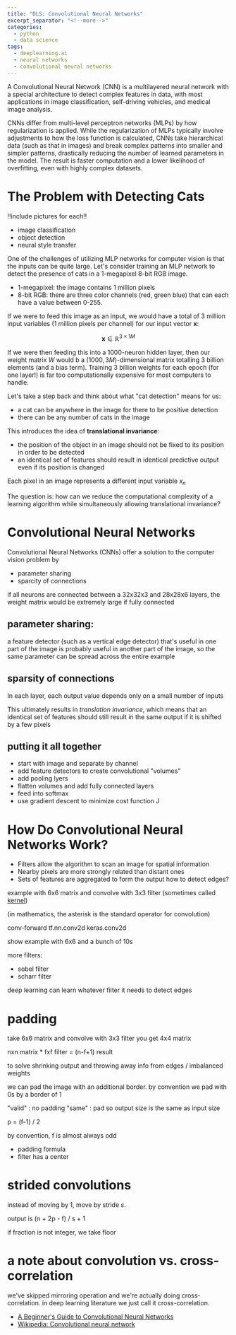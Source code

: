 ```yaml
---
title: "DLS: Convolutional Neural Networks"
excerpt_separator: "<!--more-->"
categories:
  - python
  - data science
tags:
  - deeplearning.ai
  - neural networks
  - convolutional neural networks
---
```


A Convolutional Neural Network (CNN) is a multilayered neural network with a special architecture to detect complex features in data, with most applications in image classification, self-driving vehicles, and medical image analysis.

CNNs differ from multi-level perceptron networks (MLPs) by how regularization is applied. While the regularization of MLPs typically involve adjustments to how the loss function is calculated, CNNs take hierarchical data (such as that in images) and break complex patterns into smaller and simpler patterns, drastically reducing the number of learned parameters in the model. The result is faster computation and a lower likelihood of overfitting, even with highly complex datasets.

# The Problem with Detecting Cats

!!include pictures for each!!
- image classification
- object detection
- neural style transfer

One of the challenges of utilizing MLP networks for computer vision is that the inputs can be quite large. Let's consider training an MLP network to detect the presence of cats in a 1-megapixel 8-bit RGB image.

- 1-megapixel: the image contains 1 million pixels
- 8-bit RGB: there are three color channels (red, green blue) that can each have a value between 0-255.

If we were to feed this image as an input, we would have a total of 3 million input variables (1 million pixels per channel) for our input vector $\mathbf{x}$:

$$\mathbf{x} \in \mathbb{R}^{3 \times 1M}$$

If we were then feeding this into a 1000-neuron hidden layer, then our weight matrix $W$ would b a $(1000, 3M)$-dimensional matrix totalling 3 billion elements (and a bias term). Training 3 billion weights for each epoch (for one layer!) is far too computationally expensive for most computers to handle.

Let's take a step back and think about what "cat detection" means for us:

- a cat can be anywhere in the image for there to be positive detection
- there can be any number of cats in the image

This introduces the idea of **translational invariance**:
- the position of the object in an image should not be fixed to its position in order to be detected
- an identical set of features should result in identical predictive output even if its position is changed

Each pixel in an image represents a different input variable $x_n$

The question is: how can we reduce the computational complexity of a learning algorithm while simultaneously allowing translational invariance?

# Convolutional Neural Networks

Convolutional Neural Networks (CNNs) offer a solution to the computer vision problem by

- parameter sharing
- sparcity of connections

if all neurons are connected between a 32x32x3 and 28x28x6 layers, the weight matrix would be extremely large if fully connected

## parameter sharing:

a feature detector (such as a vertical edge detector) that's useful in one part of the image is probably useful in another part of the image, so the same parameter can be spread across the entire example

## sparsity of connections

In each layer, each output value depends only on a small number of inputs

This ultimately results in *translation invariance*, which means that an identical set of features should still result in the same output if it is shifted by a few pixels

## putting it all together

- start with image and separate by channel
- add feature detectors to create convolutional "volumes"
- add pooling lyers
- flatten volumes and add fully connected layers
- feed into softmax
- use gradient descent to minimize cost function J


# How Do Convolutional Neural Networks Work?

- Filters allow the algorithm to scan an image for spatial information
- Nearby pixels are more strongly related than distant ones
- Sets of features are aggregated to form the output
how to detect edges?

example with 6x6 matrix and convolve with 3x3 filter (sometimes called [kernel](https://en.wikipedia.org/wiki/Kernel_(image_processing)))

(in mathematics, the asterisk is the standard operator for convolution)

conv-forward
tf.nn.conv2d
keras.conv2d

show example with 6x6 and a bunch of 10s

more filters:
- sobel filter
- scharr filter

deep learning can learn whatever filter it needs to detect edges

# padding

take 6x6 matrix and convolve with 3x3 filter you get 4x4 matrix

nxn matrix * fxf filter = (n-f+1) result

to solve shrinking output and throwing away info from edges / imbalanced weights

we can pad the image with an additional border. by convention we pad with 0s by a border of 1

"valid" : no padding
"same" : pad so output size is the same as input size

p = (f-1) / 2

by convention, f is almost always odd
- padding formula
- filter has a center

# strided convolutions

instead of moving by 1, move by stride $s$.

output is (n + 2p - f) / s + 1

if fraction is not integer, we take floor

# a note about convolution vs. cross-correlation

we've skipped mirroring operation and we're actually doing cross-correlation. in deep learning literature we just call it cross-correlation.



- [A Beginner's Guide to Convolutional Neural Networks]((https://heartbeat.fritz.ai/a-beginners-guide-to-convolutional-neural-networks-cnn-cf26c5ee17ed)])
- [Wikipedia: Convolutional neural network](https://en.wikipedia.org/wiki/Convolutional_neural_network)